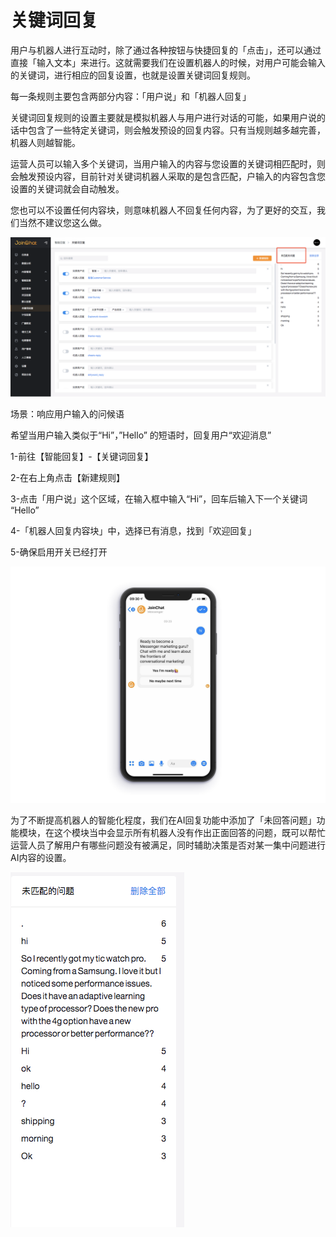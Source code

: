 # 关键词回复

用户与机器人进行互动时，除了通过各种按钮与快捷回复的「点击」，还可以通过直接「输入文本」来进行。这就需要我们在设置机器人的时候，对用户可能会输入的关键词，进行相应的回复设置，也就是设置关键词回复规则。

每一条规则主要包含两部分内容：「用户说」和「机器人回复」

关键词回复规则的设置主要就是模拟机器人与用户进行对话的可能，如果用户说的话中包含了一些特定关键词，则会触发预设的回复内容。只有当规则越多越完善，机器人则越智能。

运营人员可以输入多个关键词，当用户输入的内容与您设置的关键词相匹配时，则会触发预设内容，目前针对关键词机器人采取的是包含匹配，户输入的内容包含您设置的关键词就会自动触发。

您也可以不设置任何内容块，则意味机器人不回复任何内容，为了更好的交互，我们当然不建议您这么做。

![&#x5173;&#x952E;&#x8BCD;&#x56DE;&#x590D;](../../.gitbook/assets/image%20%2888%29.png)

场景：响应用户输入的问候语

希望当用户输入类似于“Hi”，”Hello” 的短语时，回复用户“欢迎消息”

1-前往【智能回复】-【关键词回复】

2-在右上角点击【新建规则】

3-点击「用户说」这个区域，在输入框中输入“Hi”，回车后输入下一个关键词 “Hello”

4-「机器人回复内容块」中，选择已有消息，找到「欢迎回复」

5-确保启用开关已经打开

![&#x793A;&#x4F8B;&#x56FE;](../../.gitbook/assets/image%20%28114%29.png)

为了不断提高机器人的智能化程度，我们在AI回复功能中添加了「未回答问题」功能模块，在这个模块当中会显示所有机器人没有作出正面回答的问题，既可以帮忙运营人员了解用户有哪些问题没有被满足，同时辅助决策是否对某一集中问题进行AI内容的设置。

![&#x672A;&#x5339;&#x914D;&#x95EE;&#x9898;](../../.gitbook/assets/image%20%281%29.png)

